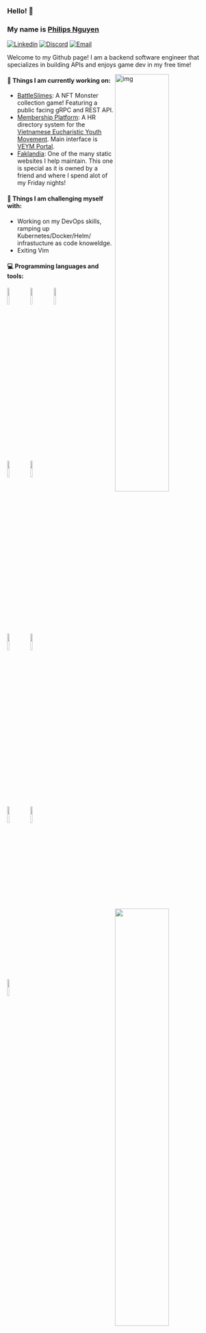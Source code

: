 ### Hello! 👋 
### My name is [Philips Nguyen](https://www.philipsnguyen.com/)

[![Linkedin](https://img.shields.io/badge/-LinkedIn-blue?style=flat&logo=Linkedin&logoColor=white)](https://www.linkedin.com/in/philips-nguyen)
[![Discord](https://img.shields.io/badge/-Yourguyphil-blue?style=flat&logo=Discord&logoColor=white)](https://discord.gg/n3qT9QEQf5)
[![Email](https://img.shields.io/badge/-Gmail-c14438?style=flat&logo=Gmail&logoColor=white)](mailto:philips.nguyen96@gmail.com)

Welcome to my Github page! I am a backend software engineer that specializes in building APIs and enjoys game dev in my free time! 

<img align="right" alt="img" src="https://philipsweb.blob.core.windows.net/$web/Yourguyphil_Logo.png" width="50%" height="auto" />

#### 🌱 Things I am currently working on: 
- [BattleSlimes](https://www.battleslimes.com/): A NFT Monster collection game! Featuring a public facing gRPC and REST API. 
- [Membership Platform](https://membersdev.veym.net/swagger): A HR directory system for the [Vietnamese Eucharistic Youth Movement](https://veym.net/). Main interface is [VEYM Portal](https://members.veym.net/).
- [Faklandia](https://faklandia.com/): One of the many static websites I help maintain. This one is special as it is owned by a friend and where I spend alot of my Friday nights!

#### :muscle: Things I am challenging myself with:
- Working on my DevOps skills, ramping up Kubernetes/Docker/Helm/ infrastucture as code knoweldge. 
- Exiting Vim

#### :computer: Programming languages and tools: 
<p>
	<img width="50%" align="right" src="https://github-readme-stats.vercel.app/api?username=yourguyphil&show_icons=true&hide_border=true&theme=blue-green" />

<code><img width="10%" src="https://www.vectorlogo.zone/logos/java/java-ar21.svg"></code>
<code><img width="10%" src="https://www.vectorlogo.zone/logos/springio/springio-ar21.svg"></code>
<code><img width="10%" src="https://www.vectorlogo.zone/logos/dotnet/dotnet-ar21.svg"></code>
  
<code><img width="10%" src="https://www.vectorlogo.zone/logos/mongodb/mongodb-ar21.svg"></code>
<code><img width="10%" src="https://www.vectorlogo.zone/logos/mysql/mysql-ar21.svg"></code>
 
<code><img width="10%" src="https://www.vectorlogo.zone/logos/microsoft_azure/microsoft_azure-ar21.svg"></code>
<code><img width="10%" src="https://www.vectorlogo.zone/logos/google_cloud/google_cloud-ar21.svg"></code>
  
<code><img width="10%" src="https://www.vectorlogo.zone/logos/godotengine/godotengine-ar21.svg"></code>
<code><img width="10%" src="https://www.vectorlogo.zone/logos/unity3d/unity3d-ar21.svg"></code>

<code><img width="10%" src="https://www.vectorlogo.zone/logos/angular/angular-ar21.svg"></code>

</p>
